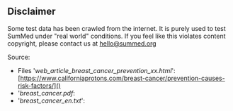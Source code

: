 ## Disclaimer

Some test data has been crawled from the internet. 
It is purely used to test SumMed under "real world" conditions.
If you feel like this violates content copyright, please contact us at hello@summed.org

Source:
- Files '_web_article_breast_cancer_prevention_xx.html_': [https://www.californiaprotons.com/breast-cancer/prevention-causes-risk-factors/]()
-  '_breast_cancer.pdf_: 
- '_breast_cancer_en.txt_': 
